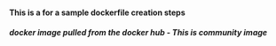 #### This is a for a sample dockerfile creation steps

##### docker image pulled from the docker hub - This is community image
